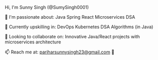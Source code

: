 Hi, I'm Sunny Singh (@SumySingh0001) 

🔭 I'm passionate about:
Java Spring React Microservices DSA

🌱 Currently upskilling in:
DevOps Kubernetes
DSA Algorithms (in Java)

👯 Looking to collaborate on: Innovative Java/React projects with microservices architecture

📫 Reach me at: pariharsunnysingh23@gmail.com 🔗


